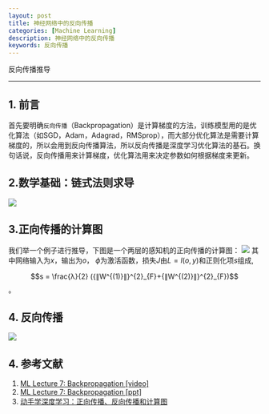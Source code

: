```yaml
---
layout: post
title: 神经网络中的反向传播
categories: [Machine Learning]
description: 神经网络中的反向传播
keywords: 反向传播
---
```


反向传播推导

---
## 1. 前言

首先要明确`反向传播`（Backpropagation）是计算梯度的方法，训练模型用的是优化算法（如SGD，Adam，Adagrad，RMSprop），而大部分优化算法是需要计算梯度的，所以会用到反向传播算法，所以反向传播是深度学习优化算法的基石。换句话说，反向传播用来计算梯度，优化算法用来决定参数如何根据梯度来更新。

## 2.数学基础：链式法则求导 

![](https://github.com/desti-nation/desti-nation.github.io/raw/master/images/posts/bp/chainrule.jpg)

## 3.正向传播的计算图 
我们举一个例子进行推导，下图是一个两层的感知机的正向传播的计算图：
![](https://github.com/desti-nation/desti-nation.github.io/raw/master/images/posts/bp/graph.jpg)
其中网络输入为$x$，输出为$o$， $\phi$为激活函数，损失$J$由$L = l(o,y)$和正则化项$s$组成, 



$$s = \frac{λ}{2} ({∥W^{(1)}∥}^{2}_{F}+{∥W^{(2)}∥}^{2}_{F})$$。



## 4. 反向传播

![](https://github.com/desti-nation/desti-nation.github.io/raw/master/images/posts/bp/form.jpg)



## 4. 参考文献

1. [ML Lecture 7: Backpropagation [video]](https://www.youtube.com/watch?v=ibJpTrp5mcE)
2. [ML Lecture 7: Backpropagation [ppt]](http://speech.ee.ntu.edu.tw/~tlkagk/courses/ML_2016/Lecture/BP.pdf)
3. [动手学深度学习：正向传播、反向传播和计算图](http://zh.gluon.ai/chapter_deep-learning-basics/backprop.html)








